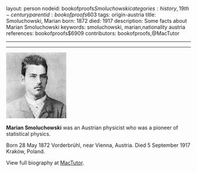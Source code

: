 layout: person
nodeid: bookofproofs$Smoluchowski
categories: history,19th-century
parentid: bookofproofs$603
tags: origin-austria
title: Smoluchowski, Marian
born: 1872
died: 1917
description: Some facts about Marian Smoluchowski
keywords: smoluchowski, marian,nationality austria
references: bookofproofs$6909
contributors: bookofproofs,@MacTutor

---


---

![Smoluchowski.jpg](https://github.com/bookofproofs/bookofproofs.github.io/blob/main/_sources/_assets/images/portraits/Smoluchowski.jpg?raw=true)

**Marian Smoluchowski** was an Austrian physicist who was a pioneer of statistical physics.

Born 28 May 1872 Vorderbrühl, near Vienna, Austria. Died 5 September 1917 Kraków, Poland.


View full biography at [MacTutor](https://mathshistory.st-andrews.ac.uk/Biographies/Smoluchowski/).